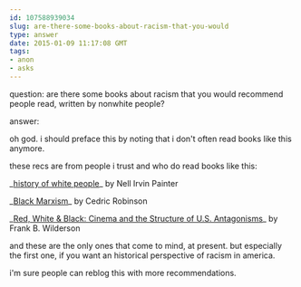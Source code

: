 ```yaml
---
id: 107588939034
slug: are-there-some-books-about-racism-that-you-would
type: answer
date: 2015-01-09 11:17:08 GMT
tags:
- anon
- asks
---
```

question: are there some books about racism that you would recommend people read, written by nonwhite people?

answer: <p>oh god. i should preface this by noting that i don't often read books like this anymore.&nbsp;</p>
<p>these recs are from people i trust and who do read books like this:</p>
<p>_<a href="https://en.wikipedia.org/wiki/The_History_of_White_People">history of white people</a>_ by Nell Irvin Painter</p>
<p>_<a href="http://uncpress.unc.edu/books/T-4951.html">Black Marxism</a>_ by Cedric Robinson</p>
<p>_<a href="http://www.amazon.ca/Red-White-Black-Structure-Antagonisms/dp/0822347016">Red, White &amp; Black: Cinema and the Structure of U.S. Antagonisms</a>_ by Frank B. Wilderson</p>
<p>and these are the only ones that come to mind, at present. but especially the first one, if you want an historical perspective of racism in america.&nbsp;</p>
<p>i'm sure people can reblog this with more recommendations.</p>